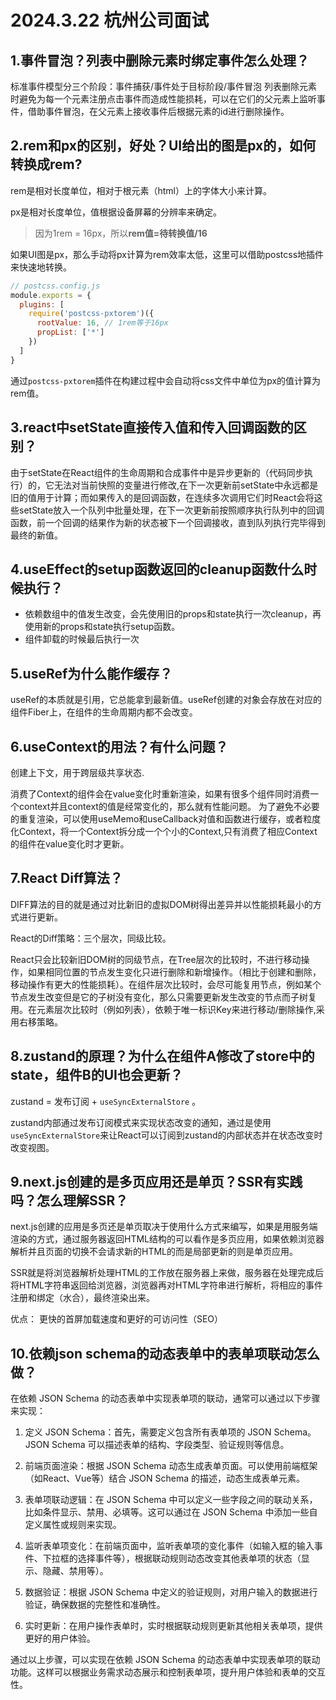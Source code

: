 # 2024.3.22 杭州公司面试

## 1.事件冒泡？列表中删除元素时绑定事件怎么处理？
标准事件模型分三个阶段：事件捕获/事件处于目标阶段/事件冒泡
列表删除元素时避免为每一个元素注册点击事件而造成性能损耗，可以在它们的父元素上监听事件，借助事件冒泡，在父元素上接收事件后根据元素的id进行删除操作。

## 2.rem和px的区别，好处？UI给出的图是px的，如何转换成rem?

rem是相对长度单位，相对于根元素（html）上的字体大小来计算。

px是相对长度单位，值根据设备屏幕的分辨率来确定。

> 因为1rem = 16px，所以**rem值=待转换值/16**

如果UI图是px，那么手动将px计算为rem效率太低，这里可以借助postcss地插件来快速地转换。

```js
// postcss.config.js
module.exports = {
  plugins: [
    require('postcss-pxtorem')({
      rootValue: 16, // 1rem等于16px
      propList: ['*']
    })
  ]
}
```

通过`postcss-pxtorem`插件在构建过程中会自动将css文件中单位为px的值计算为rem值。

## 3.react中setState直接传入值和传入回调函数的区别？

由于setState在React组件的生命周期和合成事件中是异步更新的（代码同步执行）的，它无法对当前快照的变量进行修改,在下一次更新前setState中永远都是旧的值用于计算；而如果传入的是回调函数，在连续多次调用它们时React会将这些setState放入一个队列中批量处理，在下一次更新前按照顺序执行队列中的回调函数，前一个回调的结果作为新的状态被下一个回调接收，直到队列执行完毕得到最终的新值。

## 4.useEffect的setup函数返回的cleanup函数什么时候执行？

- 依赖数组中的值发生改变，会先使用旧的props和state执行一次cleanup，再使用新的props和state执行setup函数。
- 组件卸载的时候最后执行一次

## 5.useRef为什么能作缓存？

useRef的本质就是引用，它总能拿到最新值。useRef创建的对象会存放在对应的组件Fiber上，在组件的生命周期内都不会改变。

## 6.useContext的用法？有什么问题？

创建上下文，用于跨层级共享状态.

消费了Context的组件会在value变化时重新渲染，如果有很多个组件同时消费一个context并且context的值是经常变化的，那么就有性能问题。
为了避免不必要的重复渲染，可以使用useMemo和useCallback对值和函数进行缓存，或者粒度化Context，将一个Context拆分成一个个小的Context,只有消费了相应Context的组件在value变化时才更新。

## 7.React Diff算法？

DIFF算法的目的就是通过对比新旧的虚拟DOM树得出差异并以性能损耗最小的方式进行更新。

React的Diff策略：三个层次，同级比较。

React只会比较新旧DOM树的同级节点，在Tree层次的比较时，不进行移动操作，如果相同位置的节点发生变化只进行删除和新增操作。（相比于创建和删除，移动操作有更大的性能损耗）。在组件层次比较时，会尽可能复用节点，例如某个节点发生改变但是它的子树没有变化，那么只需要更新发生改变的节点而子树复用。在元素层次比较时（例如列表），依赖于唯一标识Key来进行移动/删除操作,采用右移策略。

## 8.zustand的原理？为什么在组件A修改了store中的state，组件B的UI也会更新？

 zustand = 发布订阅 + `useSyncExternalStore` 。

 zustand内部通过发布订阅模式来实现状态改变的通知，通过是使用`useSyncExternalStore`来让React可以订阅到zustand的内部状态并在状态改变时改变视图。

## 9.next.js创建的是多页应用还是单页？SSR有实践吗？怎么理解SSR？

next.js创建的应用是多页还是单页取决于使用什么方式来编写，如果是用服务端渲染的方式，通过服务器返回HTML结构的可以看作是多页应用，如果依赖浏览器解析并且页面的切换不会请求新的HTML的而是局部更新的则是单页应用。

SSR就是将浏览器解析处理HTML的工作放在服务器上来做，服务器在处理完成后将HTML字符串返回给浏览器，浏览器再对HTML字符串进行解析，将相应的事件注册和绑定（水合），最终渲染出来。

优点： 更快的首屏加载速度和更好的可访问性（SEO）

## 10.依赖json schema的动态表单中的表单项联动怎么做？

在依赖 JSON Schema 的动态表单中实现表单项的联动，通常可以通过以下步骤来实现：

1. 定义 JSON Schema：首先，需要定义包含所有表单项的 JSON Schema。JSON Schema 可以描述表单的结构、字段类型、验证规则等信息。

2. 前端页面渲染：根据 JSON Schema 动态生成表单页面。可以使用前端框架（如React、Vue等）结合 JSON Schema 的描述，动态生成表单元素。

3. 表单项联动逻辑：在 JSON Schema 中可以定义一些字段之间的联动关系，比如条件显示、禁用、必填等。这可以通过在 JSON Schema 中添加一些自定义属性或规则来实现。

4. 监听表单项变化：在前端页面中，监听表单项的变化事件（如输入框的输入事件、下拉框的选择事件等），根据联动规则动态改变其他表单项的状态（显示、隐藏、禁用等）。

5. 数据验证：根据 JSON Schema 中定义的验证规则，对用户输入的数据进行验证，确保数据的完整性和准确性。

6. 实时更新：在用户操作表单时，实时根据联动规则更新其他相关表单项，提供更好的用户体验。

通过以上步骤，可以实现在依赖 JSON Schema 的动态表单中实现表单项的联动功能。这样可以根据业务需求动态展示和控制表单项，提升用户体验和表单的交互性。